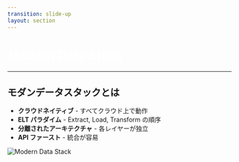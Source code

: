 ```yaml
---
transition: slide-up
layout: section
---
```


# Modern Data Stack

<style>
h1 {
    color: #ffffff;
}
</style>

---

## モダンデータスタックとは

<div v-click>

- **クラウドネイティブ** - すべてクラウド上で動作
- **ELT パラダイム** - Extract, Load, Transform の順序
- **分離されたアーキテクチャ** - 各レイヤーが独立
- **API ファースト** - 統合が容易

</div>

<img src="/modern-data-stack.png" alt="Modern Data Stack" class="mx-auto my-8" style="max-width: 600px;">

